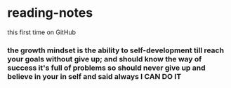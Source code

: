 # reading-notes
this first time on GitHub
### the growth mindset is the ability to self-development till reach your goals without give up; and should know the way of success it's full of problems so should never give up and believe in your in self and said always I CAN DO IT
